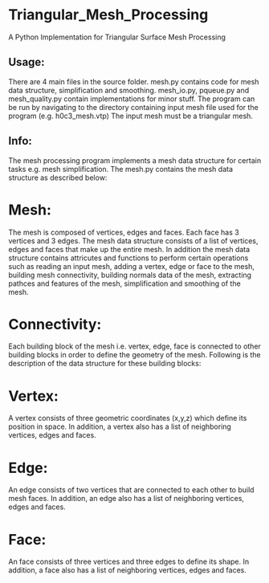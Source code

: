 # Triangular_Mesh_Processing
A Python Implementation for Triangular Surface Mesh Processing 

## Usage:
There are 4 main files in the source folder. mesh.py contains code for mesh data structure, simplification and smoothing. mesh_io.py, pqueue.py and mesh_quality.py contain implementations for minor stuff. The program can be run by navigating to the directory containing input mesh file used for the program (e.g. h0c3_mesh.vtp) The input mesh must be a triangular mesh. 

## Info:
The mesh processing program implements a mesh data structure for certain tasks e.g. mesh simplification. The mesh.py contains the mesh data structure as described below:

# Mesh:
The mesh is composed of vertices, edges and faces. Each face has 3 vertices and 3 edges. The mesh data structure consists of a list of vertices, edges and faces that make up the entire mesh. In addition the mesh data structure contains attricutes and functions to perform certain operations such as reading an input mesh, adding a vertex, edge or face to the mesh, building mesh connectivity, building normals data of the mesh, extracting pathces and features of the mesh, simplification and smoothing of the mesh.

# Connectivity:
Each building block of the mesh i.e. vertex, edge, face is connected to other building blocks in order to define the geometry of the mesh. Following is the description of the data structure for these building blocks:

# Vertex:
A vertex consists of three geometric coordinates (x,y,z) which define its position in space. In addition, a vertex also has a list of neighboring vertices, edges and faces.

# Edge:
An edge consists of two vertices that are connected to each other to build mesh faces. In addition, an edge also has a list of neighboring vertices, edges and faces.

# Face:
An face consists of three vertices and three edges to define its shape. In addition, a face also has a list of neighboring vertices, edges and faces.
